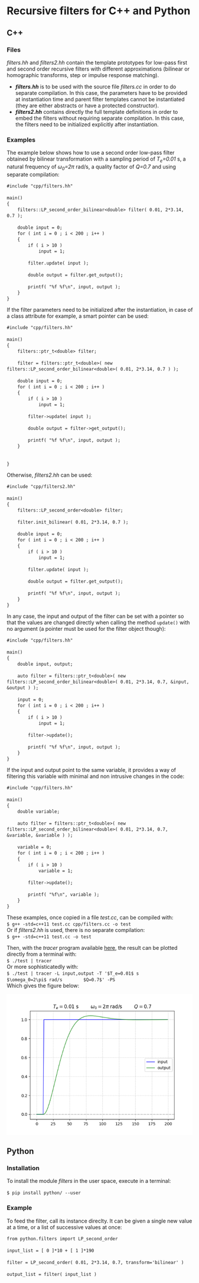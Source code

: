 # Recursive filters for C++ and Python


## C++


### Files

*filters.hh* and *filters2.hh* contain the template prototypes for low-pass first and second order recursive filters with different approximations (bilinear or homographic transforms, step or impulse response matching).

- ***filters.hh*** is to be used with the source file *filters.cc* in order to do separate compilation. In this case, the parameters have to be provided at instantiation time and parent filter templates cannot be instantiated (they are either abstracts or have a protected constructor).
- ***filters2.hh*** contains directly the full template definitions in order to embed the filters without requiring separate compilation. In this case, the filters need to be initialized explicitly after instantiation.


### Examples

The example below shows how to use a second order low-pass filter obtained by bilinear transformation with a sampling period of *T<sub>e</sub>=0.01* s, a natural frequency of *&omega;<sub>0</sub>=2&pi;* rad/s, a quality factor of *Q=0.7* and using separate compilation:

```
#include "cpp/filters.hh"

main()
{
	filters::LP_second_order_bilinear<double> filter( 0.01, 2*3.14, 0.7 );
	
	double input = 0;
	for ( int i = 0 ; i < 200 ; i++ )
	{
		if ( i > 10 )
			input = 1;

		filter.update( input );

		double output = filter.get_output();

		printf( "%f %f\n", input, output );
	}
}
```

If the filter parameters need to be initialized after the instantiation, in case of a class attribute for example, a smart pointer can be used:

```
#include "cpp/filters.hh"

main()
{
	filters::ptr_t<double> filter;

	filter = filters::ptr_t<double>( new filters::LP_second_order_bilinear<double>( 0.01, 2*3.14, 0.7 ) );
	
	double input = 0;
	for ( int i = 0 ; i < 200 ; i++ )
	{
		if ( i > 10 )
			input = 1;

		filter->update( input );

		double output = filter->get_output();

		printf( "%f %f\n", input, output );
	}


}
```

Otherwise, *filters2.hh* can be used:

```
#include "cpp/filters2.hh"

main()
{
	filters::LP_second_order<double> filter;

	filter.init_bilinear( 0.01, 2*3.14, 0.7 );
	
	double input = 0;
	for ( int i = 0 ; i < 200 ; i++ )
	{
		if ( i > 10 )
			input = 1;

		filter.update( input );

		double output = filter.get_output();

		printf( "%f %f\n", input, output );
	}
}
```


In any case, the input and output of the filter can be set with a pointer so that the values are changed directly when calling the method `update()` with no argument (a pointer must be used for the filter object though):

```
#include "cpp/filters.hh"

main()
{
	double input, output;

	auto filter = filters::ptr_t<double>( new filters::LP_second_order_bilinear<double>( 0.01, 2*3.14, 0.7, &input, &output ) );

	input = 0;
	for ( int i = 0 ; i < 200 ; i++ )
	{
		if ( i > 10 )
			input = 1;

		filter->update();

		printf( "%f %f\n", input, output );
	}
}
```

If the input and output point to the same variable, it provides a way of filtering this variable with minimal and non intrusive changes in the code:

```
#include "cpp/filters.hh"

main()
{
	double variable;

	auto filter = filters::ptr_t<double>( new filters::LP_second_order_bilinear<double>( 0.01, 2*3.14, 0.7, &variable, &variable ) );

	variable = 0;
	for ( int i = 0 ; i < 200 ; i++ )
	{
		if ( i > 10 )
			variable = 1;

		filter->update();

		printf( "%f\n", variable );
	}
}
```


These examples, once copied in a file *test.cc*, can be compiled with:<br />
`$ g++ -std=c++11 test.cc cpp/filters.cc -o test`<br />
Or if *filters2.hh* is used, there is no separate compilation:<br />
`$ g++ -std=c++11 test.cc -o test`

Then, with the *tracer* program available [here](https://github.com/Bouty92/Tracer "github.com/Bouty92/Tracer"), the result can be plotted directly from a terminal with:<br />
`$ ./test | tracer`<br />
Or more sophisticatedly with:<br />
`$ ./test | tracer -L input,output -T '$T_e=0.01$ s        $\omega_0=2\pi$ rad/s        $Q=0.7$' -PS`<br />
Which gives the figure below:<br />
<p align="center">
	<img src="second_order_output.png?raw=true"
	title="Second order filter output">
</p>


## Python


### Installation

To install the module *filters* in the user space, execute in a terminal:

`$ pip install python/ --user`


### Example

To feed the filter, call its instance direclty. It can be given a single new value at a time, or a list of successive values at once:

```
from python.filters import LP_second_order

input_list = [ 0 ]*10 + [ 1 ]*190

filter = LP_second_order( 0.01, 2*3.14, 0.7, transform='bilinear' )

output_list = filter( input_list )
```

